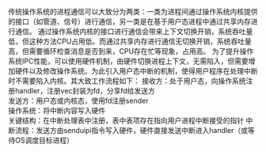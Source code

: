 传统操作系统的进程通信可以大致分为两类：一类为进程间通过操作系统内核提供的接口（如管道、信号）进行通信，另一类是在基于用户态进程中通过共享内存进行通信。
通过操作系统内核的接口进行通信会带来上下文切换开销，系统吞吐量低，但这种方法CPU占用低。而通过共享内存进行通信无切换开销，系统吞吐量高，但需要循环检查消息是否到来，CPU存在忙等现象，占用高。
为了提升操作系统IPC性能，可以使用硬件机制，由硬件切换进程上下文，无需陷入，但需要增加硬件以及修改操作系统。为此引入用户态中断的机制，使得用户程序在处理中断时不需要陷入内核。其大致工作流程如下：
接收方：处于用户态，向操作系统注册handler，注册vec封装为fd，分享fd给发送方  
发送方：用户态或内核态，使用fd注册sender  
操作系统：将中断内容写入硬件    
关键结构：在中断处理表中注册，表中表项存在指向用户进程中断接受的指针 
中断流程：发送方由senduipi指令写入硬件，硬件直接发送中断进入handler（或等待OS调度目标进程）  